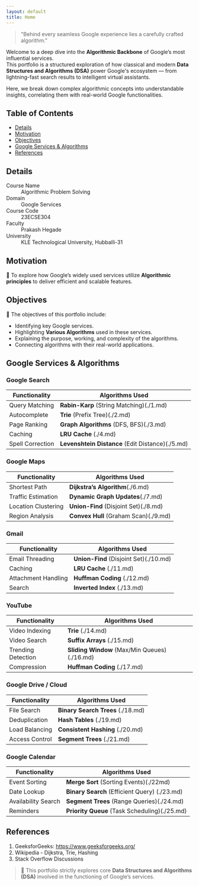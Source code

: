 ```yaml
---
layout: default
title: Home
---
```


> "Behind every seamless Google experience lies a carefully crafted algorithm."

Welcome to a deep dive into the **Algorithmic Backbone** of Google’s most influential services.  
This portfolio is a structured exploration of how classical and modern **Data Structures and Algorithms (DSA)** power Google's ecosystem — from lightning-fast search results to intelligent virtual assistants.

Here, we break down complex algorithmic concepts into understandable insights, correlating them with real-world Google functionalities.

## Table of Contents
- [Details](#details)
- [Motivation](#motivation)
- [Objectives](#objectives)
- [Google Services & Algorithms](#google-services--algorithms)
- [References](#references)

## Details

<dl>
  <dt>Course Name</dt>
  <dd>Algorithmic Problem Solving</dd>
  <dt>Domain</dt>
  <dd>Google Services</dd>
  <dt>Course Code</dt>
  <dd>23ECSE304</dd>
  <dt>Faculty</dt>
  <dd>Prakash Hegade</dd>
  <dt>University</dt>
  <dd>KLE Technological University, Hubballi-31</dd>
</dl>


## Motivation

🚀 To explore how Google’s widely used services utilize **Algorithmic principles** to deliver efficient and scalable features.

## Objectives

📌 The objectives of this portfolio include:

- Identifying key Google services.
- Highlighting **Various Algorithms** used in these services.
- Explaining the purpose, working, and complexity of the algorithms.
- Connecting algorithms with their real-world applications.

## Google Services & Algorithms

### Google Search

| Functionality        | Algorithms Used                      |
|----------------------|--------------------------------------|
| Query Matching       | **Rabin-Karp** (String Matching)(./1.md)     |
| Autocomplete         | **Trie** (Prefix Tree)(./2.md)            |
| Page Ranking         | **Graph Algorithms** (DFS, BFS)(./3.md)     |
| Caching              | **LRU Cache** (./4.md)                       |
| Spell Correction     | **Levenshtein Distance** (Edit Distance)(./5.md) |

### Google Maps

| Functionality        | Algorithms Used                      |
|----------------------|--------------------------------------|
| Shortest Path        | **Dijkstra’s Algorithm**(./6.md)            |
| Traffic Estimation   | **Dynamic Graph Updates**(./7.md)           |
| Location Clustering  | **Union-Find** (Disjoint Set)(./8.md)     |
| Region Analysis      | **Convex Hull** (Graham Scan)(./9.md)        |

### Gmail

| Functionality        | Algorithms Used                      |
|----------------------|--------------------------------------|
| Email Threading      | **Union-Find** (Disjoint Set)(./10.md)        |
| Caching              | **LRU Cache** (./11.md)                      |
| Attachment Handling  | **Huffman Coding** (./12.md)                  |
| Search               | **Inverted Index**  (./13.md)                 |

### YouTube

| Functionality        | Algorithms Used                      |
|----------------------|--------------------------------------|
| Video Indexing       | **Trie**  (./14.md)                           |
| Video Search         | **Suffix Arrays**   (./15.md)                 |
| Trending Detection   | **Sliding Window** (Max/Min Queues) (./16.md) |
| Compression          | **Huffman Coding** (./17.md)                  |

### Google Drive / Cloud

| Functionality        | Algorithms Used                      |
|----------------------|--------------------------------------|
| File Search          | **Binary Search Trees** (./18.md)             |
| Deduplication        | **Hash Tables** (./19.md)                     |
| Load Balancing       | **Consistent Hashing**    (./20.md)           |
| Access Control       | **Segment Trees**   (./21.md)                 |

### Google Calendar

| Functionality        | Algorithms Used                      |
|----------------------|--------------------------------------|
| Event Sorting        | **Merge Sort** (Sorting Events)(./22md)      |
| Date Lookup          | **Binary Search** (Efficient Query) (./23.md) |
| Availability Search  | **Segment Trees** (Range Queries)(./24.md)    |
| Reminders            | **Priority Queue** (Task Scheduling)(./25.md)|

## References

1. GeeksforGeeks: https://www.geeksforgeeks.org/
3. Wikipedia - Dijkstra, Trie, Hashing
4. Stack Overflow Discussions


> 📌 This portfolio strictly explores core **Data Structures and Algorithms (DSA)** involved in the functioning of Google’s services.
